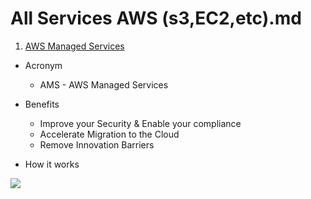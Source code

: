 # All Services AWS (s3,EC2,etc).md

1) [AWS Managed Services](https://aws.amazon.com/managed-services/)
* Acronym
    * AMS - AWS Managed Services
* Benefits
    * Improve your Security & Enable your compliance
    * Accelerate Migration to the Cloud
    * Remove Innovation Barriers
    
* How it works

[<img src="https://i.imgur.com/PuRxqxg.png">](https://i.imgur.com/PuRxqxg.png)
